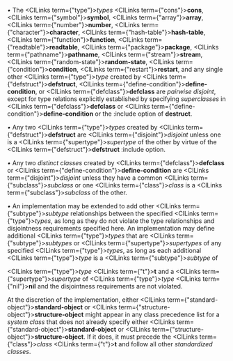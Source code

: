  



*•* The <ClLinks  term={"type"}><i>types</i></ClLinks> <ClLinks  term={"cons"}><b>cons</b></ClLinks>, <ClLinks  term={"symbol"}><b>symbol</b></ClLinks>, <ClLinks  term={"array"}><b>array</b></ClLinks>, <ClLinks  term={"number"}><b>number</b></ClLinks>, <ClLinks  term={"character"}><b>character</b></ClLinks>, <ClLinks  term={"hash-table"}><b>hash-table</b></ClLinks>, <ClLinks  term={"function"}><b>function</b></ClLinks>, <ClLinks  term={"readtable"}><b>readtable</b></ClLinks>, <ClLinks  term={"package"}><b>package</b></ClLinks>, <ClLinks  term={"pathname"}><b>pathname</b></ClLinks>, <ClLinks  term={"stream"}><b>stream</b></ClLinks>, <ClLinks  term={"random-state"}><b>random-state</b></ClLinks>, <ClLinks  term={"condition"}><b>condition</b></ClLinks>, <ClLinks  term={"restart"}><b>restart</b></ClLinks>, and any single other <ClLinks  term={"type"}><i>type</i></ClLinks> created by <ClLinks  term={"defstruct"}><b>defstruct</b></ClLinks>, <ClLinks  term={"define-condition"}><b>define-condition</b></ClLinks>, or <ClLinks  term={"defclass"}><b>defclass</b></ClLinks> are *pairwise disjoint*, except for type relations explicitly established by specifying *superclasses* in <ClLinks  term={"defclass"}><b>defclass</b></ClLinks> or <ClLinks  term={"define-condition"}><b>define-condition</b></ClLinks> or the :include option of **destruct**. 



*•* Any two <ClLinks  term={"type"}><i>types</i></ClLinks> created by <ClLinks  term={"defstruct"}><b>defstruct</b></ClLinks> are <ClLinks  term={"disjoint"}><i>disjoint</i></ClLinks> unless one is a <ClLinks  term={"supertype"}><i>supertype</i></ClLinks> of the other by virtue of the <ClLinks  term={"defstruct"}><b>defstruct</b></ClLinks> :include option. 



*•* Any two *distinct classes* created by <ClLinks  term={"defclass"}><b>defclass</b></ClLinks> or <ClLinks  term={"define-condition"}><b>define-condition</b></ClLinks> are <ClLinks  term={"disjoint"}><i>disjoint</i></ClLinks> unless they have a common <ClLinks  term={"subclass"}><i>subclass</i></ClLinks> or one <ClLinks  term={"class"}><i>class</i></ClLinks> is a <ClLinks  term={"subclass"}><i>subclass</i></ClLinks> of the other. 



*•* An implementation may be extended to add other <ClLinks  term={"subtype"}><i>subtype</i></ClLinks> relationships between the specified <ClLinks  term={"type"}><i>types</i></ClLinks>, as long as they do not violate the type relationships and disjointness requirements specified here. An implementation may define additional <ClLinks  term={"type"}><i>types</i></ClLinks> that are <ClLinks  term={"subtype"}><i>subtypes</i></ClLinks> or <ClLinks  term={"supertype"}><i>supertypes</i></ClLinks> of any specified <ClLinks  term={"type"}><i>types</i></ClLinks>, as long as each additional <ClLinks  term={"type"}><i>type</i></ClLinks> is a <ClLinks  term={"subtype"}><i>subtype</i></ClLinks> of 



<ClLinks  term={"type"}><i>type</i></ClLinks> <ClLinks  term={"t"}><b>t</b></ClLinks> and a <ClLinks  term={"supertype"}><i>supertype</i></ClLinks> of <ClLinks  term={"type"}><i>type</i></ClLinks> <ClLinks  term={"nil"}><b>nil</b></ClLinks> and the disjointness requirements are not violated. 











At the discretion of the implementation, either <ClLinks  term={"standard-object"}><b>standard-object</b></ClLinks> or <ClLinks  term={"structure-object"}><b>structure-object</b></ClLinks> might appear in any class precedence list for a *system class* that does not already specify either <ClLinks  term={"standard-object"}><b>standard-object</b></ClLinks> or <ClLinks  term={"structure-object"}><b>structure-object</b></ClLinks>. If it does, it must precede the <ClLinks  term={"class"}><i>class</i></ClLinks> <ClLinks  term={"t"}><b>t</b></ClLinks> and follow all other *standardized classes*. 



